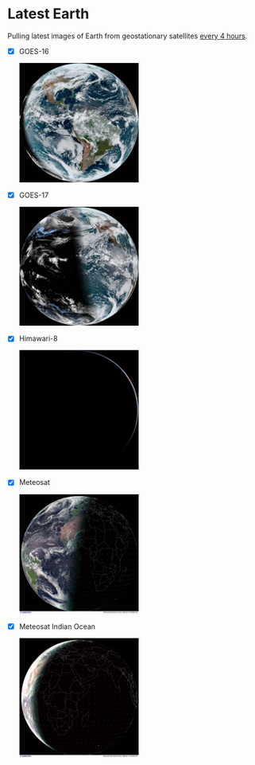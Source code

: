 # Latest Earth

Pulling latest images of Earth from geostationary satellites [every 4 hours](https://github.com/ungoldman/satellites/blob/main/.github/workflows/fetch.yml#L8).

- [x] GOES-16

  <img src="./images/goes-16-latest.jpg" width="50%">

- [x] GOES-17

  <img src="./images/goes-17-latest.jpg" width="50%">

- [x] Himawari-8

    <img src="./images/himawari-8-latest.jpg" width="50%">

- [x] Meteosat

    <img src="./images/meteosat-10-latest.jpg" width="50%">

- [x] Meteosat Indian Ocean

    <img src="./images/meteosat-8-latest.jpg" width="50%">

